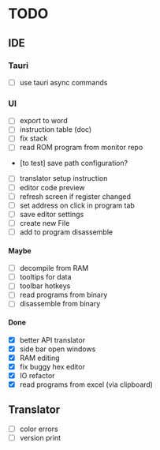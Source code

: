 # TODO

## IDE

### Tauri
- [ ] use tauri async commands

### UI
- [ ] export to word
- [ ] instruction table (doc)
- [ ] fix stack
- [ ] read ROM program from monitor repo
- [to test] save path configuration? 
- [ ] translator setup instruction
- [ ] editor code preview
- [ ] refresh screen if  register changed
- [ ] set address on click in program tab
- [ ] save editor settings
- [ ] create new File
- [ ] add to program disassemble

#### Maybe
- [ ] decompile from RAM
- [ ] tooltips for data
- [ ] toolbar hotkeys
- [ ] read programs from binary
- [ ] disassemble from binary

#### Done
- [x] better API translator
- [x] side bar open windows
- [x] RAM editing
- [x] fix buggy hex editor
- [x] IO refactor
- [x] read programs from excel (via clipboard)

## Translator
- [ ] color errors 
- [ ] version print